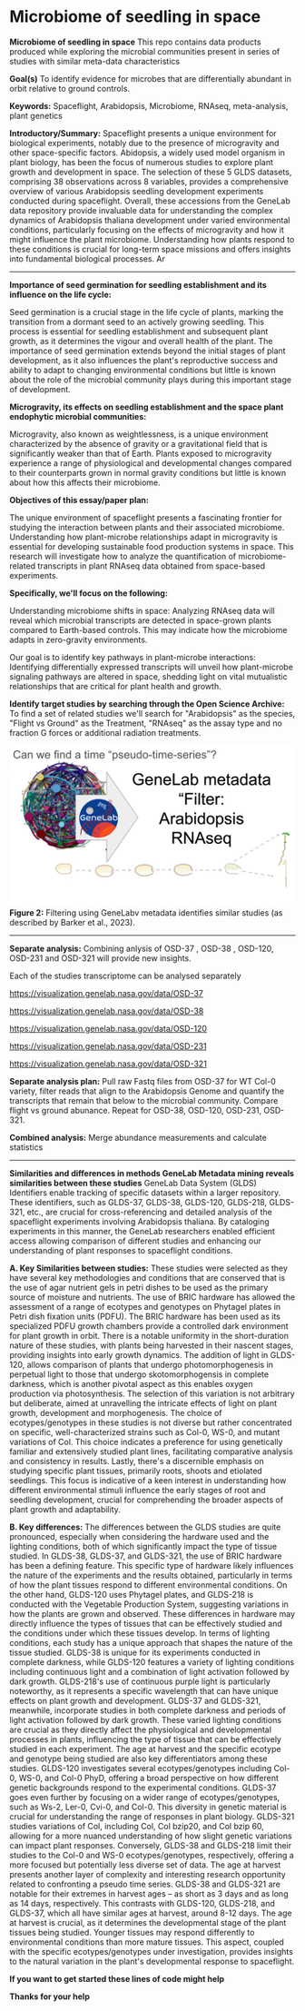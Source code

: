 # Microbiome of seedling in space 

**Microbiome of seedling in space**
This repo contains data products produced while exploring the microbial communities present in series of studies with similar meta-data characteristics

**Goal(s)** To identify evidence for microbes that are differentially abundant in orbit relative to ground controls.  

**Keywords:** Spaceflight, Arabidopsis, Microbiome, RNAseq, meta-analysis, plant genetics 

**Introductory/Summary:** Spaceflight presents a unique environment for biological experiments, notably due to the presence of microgravity and other space-specific factors. Abidopsis, a widely used model organism in plant biology, has been the focus of numerous studies to explore plant growth and development in space. The selection of these 5 GLDS datasets, comprising 38 observations across 8 variables, provides a comprehensive overview of various Arabidopsis seedling development experiments conducted during spaceflight. Overall, these accessions from the GeneLab data repository provide invaluable data for understanding the complex dynamics of Arabidopsis thaliana development under varied environmental conditions, particularly focusing on the effects of microgravity and how it might influence the plant microbiome.  Understanding how plants respond to these conditions is crucial for long-term space missions and offers insights into fundamental biological processes. Ar


---

**Importance of seed germination for seedling establishment and its influence on the life cycle:**

Seed germination is a crucial stage in the life cycle of plants, marking the transition from a dormant seed to an actively growing seedling. This process is essential for seedling establishment and subsequent plant growth, as it determines the vigour and overall health of the plant. The importance of seed germination extends beyond the initial stages of plant development, as it also influences the plant's reproductive success and ability to adapt to changing environmental conditions but little is known about the role of the microbial community plays during this important stage of development. 

**Microgravity, its effects on seedling establishment and the space plant endophytic microbial communities:** 

Microgravity, also known as weightlessness, is a unique environment characterized by the absence of gravity or a gravitational field that is significantly weaker than that of Earth. Plants exposed to microgravity experience a range of physiological and developmental changes compared to their counterparts grown in normal gravity conditions but little is known about how this affects their microbiome. 


**Objectives of this essay/paper plan:**

The unique environment of spaceflight presents a fascinating frontier for studying the interaction between plants and their associated microbiome. 
Understanding how plant-microbe relationships adapt in microgravity is essential for developing sustainable food production systems in space. 
This research will investigate how to analyze the quantification of microbiome-related transcripts in plant RNAseq data obtained from space-based experiments.


**Specifically, we'll focus on the following:**

Understanding microbiome shifts in space: Analyzing RNAseq data will reveal which microbial transcripts are detected in space-grown plants compared to Earth-based controls. 
This may indicate how the microbiome adapts in zero-gravity environments.

Our goal is to identify key pathways in plant-microbe interactions: 
Identifying differentially expressed transcripts will unveil how plant-microbe signaling pathways are altered in space, shedding light on vital mutualistic relationships that are critical for plant health and growth.


**Identify target studies by searching through the Open Science Archive:** To find a set of related studies we'll search for "Arabidopsis" as the species, "Flight vs Ground" as the Treatment, "RNAseq" as the assay type and no fraction G forces or additional radiation treatments.

![Slide3](Slide3.png)
**Figure 2:** Filtering using GeneLabv metadata identifies similar studies (as described by Barker et al., 2023).

---

**Separate analysis:** Combining anlysis of OSD-37 , OSD-38 , OSD-120, OSD-231 and OSD-321 will provide new insights. 

Each of the studies transcriptome can be analysed separately 

https://visualization.genelab.nasa.gov/data/OSD-37

https://visualization.genelab.nasa.gov/data/OSD-38

https://visualization.genelab.nasa.gov/data/OSD-120

https://visualization.genelab.nasa.gov/data/OSD-231

https://visualization.genelab.nasa.gov/data/OSD-321

**Separate analysis plan:** 
Pull raw Fastq files from OSD-37 for WT Col-0 variety, filter reads that align to the Arabidopsis Genome and quantify the transcripts that remain that below to the microbial community. Compare flight vs ground abunance. 
Repeat for OSD-38, OSD-120, OSD-231, OSD-321. 

**Combined analysis:** 
Merge abundance measurements and calculate statistics 



---


**Similarities and differences in methods GeneLab Metadata mining reveals similarities between these studies** 
GeneLab Data System (GLDS) Identifiers enable tracking of specific datasets within a larger repository. These identifiers, such as GLDS-37, GLDS-38, GLDS-120, GLDS-218, GLDS-321,  etc., are crucial for cross-referencing and detailed analysis of the spaceflight experiments involving Arabidopsis thaliana. By cataloging experiments in this manner, the GeneLab researchers enabled efficient access allowing comparison of different studies and enhancing our understanding of plant responses to spaceflight conditions.


**A. Key Similarities between studies:** These studies were selected as they have several key methodologies and conditions that are conserved that is the use of agar nutrient gels in petri dishes to be used as the primary source of moisture and nutrients. The use of BRIC hardware has allowed the assessment of a range of ecotypes and genotypes on Phytagel plates in Petri dish fixation units (PDFU). The BRIC hardware has been used as its specialized PDFU growth chambers provide a controlled dark environment for plant growth in orbit. There is a notable uniformity in the short-duration nature of these studies, with plants being harvested in their nascent stages, providing insights into early growth dynamics. The addition of light in GLDS-120, allows comparison of plants that undergo photomorphogenesis in perpetual light to those that undergo skotomorphogensis in complete darkness, which is another pivotal aspect as this enables oxygen production via photosynthesis. The selection of this variation is not arbitrary but deliberate, aimed at unravelling the intricate effects of light on plant growth, development and morphogenesis. The choice of ecotypes/genotypes in these studies is not diverse but rather concentrated on specific, well-characterized strains such as Col-0, WS-0, and mutant variations of Col. This choice indicates a preference for using genetically familiar and extensively studied plant lines, facilitating comparative analysis and consistency in results. Lastly, there's a discernible emphasis on studying specific plant tissues, primarily roots, shoots and etiolated seedlings. This focus is indicative of a keen interest in understanding how different environmental stimuli influence the early stages of root and seedling development, crucial for comprehending the broader aspects of plant growth and adaptability.

**B. Key differences:** The differences between the GLDS studies are quite pronounced, especially when considering the hardware used and the lighting conditions, both of which significantly impact the type of tissue studied. In GLDS-38, GLDS-37, and GLDS-321, the use of BRIC hardware has been a defining feature. This specific type of hardware likely influences the nature of the experiments and the results obtained, particularly in terms of how the plant tissues respond to different environmental conditions. On the other hand, GLDS-120 uses Phytagel plates, and GLDS-218 is conducted with the Vegetable Production System, suggesting variations in how the plants are grown and observed. These differences in hardware may directly influence the types of tissues that can be effectively studied and the conditions under which these tissues develop. In terms of lighting conditions, each study has a unique approach that shapes the nature of the tissue studied. GLDS-38 is unique for its experiments conducted in complete darkness, while GLDS-120 features a variety of lighting conditions including continuous light and a combination of light activation followed by dark growth. GLDS-218's use of continuous purple light is particularly noteworthy, as it represents a specific wavelength that can have unique effects on plant growth and development. GLDS-37 and GLDS-321, meanwhile, incorporate studies in both complete darkness and periods of light activation followed by dark growth. These varied lighting conditions are crucial as they directly affect the physiological and developmental processes in plants, influencing the type of tissue that can be effectively studied in each experiment. The age at harvest and the specific ecotype and genotype being studied are also key differentiators among these studies. GLDS-120 investigates several ecotypes/genotypes including Col-0, WS-0, and Col-0 PhyD, offering a broad perspective on how different genetic backgrounds respond to the experimental conditions. GLDS-37 goes even further by focusing on a wider range of ecotypes/genotypes, such as Ws-2, Ler-0, Cvi-0, and Col-0. This diversity in genetic material is crucial for understanding the range of responses in plant biology. GLDS-321 studies variations of Col, including Col, Col bzip20, and Col bzip 60, allowing for a more nuanced understanding of how slight genetic variations can impact plant responses. Conversely, GLDS-38 and GLDS-218 limit their studies to the Col-0 and WS-0 ecotypes/genotypes, respectively, offering a more focused but potentially less diverse set of data. The age at harvest presents another layer of complexity and interesting research opportunity related to confronting a pseudo time series. GLDS-38 and GLDS-321 are notable for their extremes in harvest ages – as short as 3 days and as long as 14 days, respectively. This contrasts with GLDS-120, GLDS-218, and GLDS-37, which all have similar ages at harvest, around 8-12 days. The age at harvest is crucial, as it determines the developmental stage of the plant tissues being studied. Younger tissues may respond differently to environmental conditions than more mature tissues. This aspect, coupled with the specific ecotypes/genotypes under investigation, provides insights to the natural variation in the plant's developmental response to spaceflight. 



**If you want to get started these lines of code might help**

**Thanks for your help**
